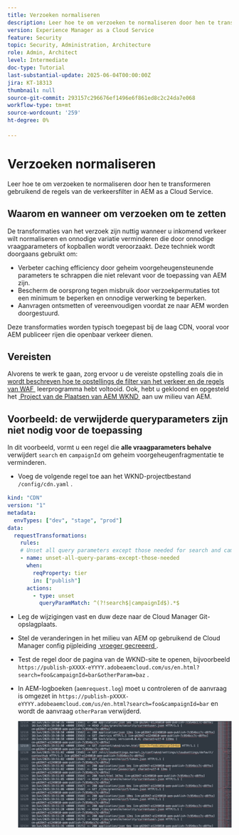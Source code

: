```yaml
---
title: Verzoeken normaliseren
description: Leer hoe te om verzoeken te normaliseren door hen te transformeren gebruikend de regels van de verkeersfilter in AEM as a Cloud Service.
version: Experience Manager as a Cloud Service
feature: Security
topic: Security, Administration, Architecture
role: Admin, Architect
level: Intermediate
doc-type: Tutorial
last-substantial-update: 2025-06-04T00:00:00Z
jira: KT-18313
thumbnail: null
source-git-commit: 293157c296676ef1496e6f861ed8c2c24da7e068
workflow-type: tm+mt
source-wordcount: '259'
ht-degree: 0%

---
```


# Verzoeken normaliseren

Leer hoe te om verzoeken te normaliseren door hen te transformeren gebruikend de regels van de verkeersfilter in AEM as a Cloud Service.

## Waarom en wanneer om verzoeken om te zetten

De transformaties van het verzoek zijn nuttig wanneer u inkomend verkeer wilt normaliseren en onnodige variatie verminderen die door onnodige vraagparameters of kopballen wordt veroorzaakt. Deze techniek wordt doorgaans gebruikt om:

- Verbeter caching efficiency door geheim voorgeheugensteunende parameters te schrappen die niet relevant voor de toepassing van AEM zijn.
- Bescherm de oorsprong tegen misbruik door verzoekpermutaties tot een minimum te beperken en onnodige verwerking te beperken.
- Aanvragen ontsmetten of vereenvoudigen voordat ze naar AEM worden doorgestuurd.

Deze transformaties worden typisch toegepast bij de laag CDN, vooral voor AEM publiceer rijen die openbaar verkeer dienen.

## Vereisten

Alvorens te werk te gaan, zorg ervoor u de vereiste opstelling zoals die in [&#x200B; wordt beschreven hoe te opstellings de filter van het verkeer en de regels van WAF &#x200B;](../setup.md) leerprogramma hebt voltooid. Ook, hebt u gekloond en opgesteld het [&#x200B; Project van de Plaatsen van AEM WKND &#x200B;](https://github.com/adobe/aem-guides-wknd) aan uw milieu van AEM.

## Voorbeeld: de verwijderde queryparameters zijn niet nodig voor de toepassing

In dit voorbeeld, vormt u een regel die **alle vraagparameters behalve** verwijdert `search` en `campaignId` om geheim voorgeheugenfragmentatie te verminderen.

- Voeg de volgende regel toe aan het WKND-projectbestand `/config/cdn.yaml` .

```yaml
kind: "CDN"
version: "1"
metadata:
  envTypes: ["dev", "stage", "prod"]
data:
  requestTransformations:
    rules:
    # Unset all query parameters except those needed for search and campaignId
    - name: unset-all-query-params-except-those-needed
      when:
        reqProperty: tier
        in: ["publish"]
      actions:
        - type: unset
          queryParamMatch: ^(?!search$|campaignId$).*$
```

- Leg de wijzigingen vast en duw deze naar de Cloud Manager Git-opslagplaats.

- Stel de veranderingen in het milieu van AEM op gebruikend de Cloud Manager config pijpleiding [&#x200B; vroeger gecreeerd &#x200B;](../setup.md#deploy-rules-using-adobe-cloud-manager).

- Test de regel door de pagina van de WKND-site te openen, bijvoorbeeld `https://publish-pXXXX-eYYYY.adobeaemcloud.com/us/en.html?search=foo&campaignId=bar&otherParam=baz` .

- In AEM-logboeken (`aemrequest.log`) moet u controleren of de aanvraag is omgezet in `https://publish-pXXXX-eYYYY.adobeaemcloud.com/us/en.html?search=foo&campaignId=bar` en wordt de aanvraag `otherParam` verwijderd.

  ![&#x200B; WKND verzoektransformatie &#x200B;](../assets/how-to/aemrequest-log-transformation.png)

